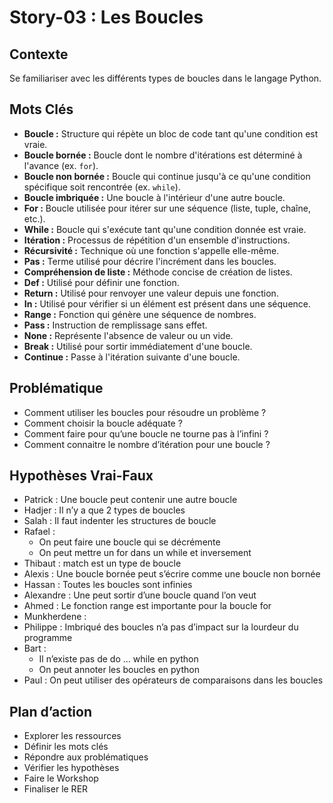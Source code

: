 # Story-03 : Les Boucles

## Contexte
Se familiariser avec les différents types de boucles dans le langage Python.

## Mots Clés
- **Boucle :** Structure qui répète un bloc de code tant qu'une condition est vraie.
- **Boucle bornée :** Boucle dont le nombre d'itérations est déterminé à l'avance (ex. `for`).
- **Boucle non bornée :** Boucle qui continue jusqu'à ce qu'une condition spécifique soit rencontrée (ex. `while`).
- **Boucle imbriquée :** Une boucle à l'intérieur d'une autre boucle.
- **For :** Boucle utilisée pour itérer sur une séquence (liste, tuple, chaîne, etc.).
- **While :** Boucle qui s'exécute tant qu'une condition donnée est vraie.
- **Itération :** Processus de répétition d'un ensemble d'instructions.
- **Récursivité :** Technique où une fonction s'appelle elle-même.
- **Pas :** Terme utilisé pour décrire l'incrément dans les boucles.
- **Compréhension de liste :** Méthode concise de création de listes.
- **Def :** Utilisé pour définir une fonction.
- **Return :** Utilisé pour renvoyer une valeur depuis une fonction.
- **In :** Utilisé pour vérifier si un élément est présent dans une séquence.
- **Range :** Fonction qui génère une séquence de nombres.
- **Pass :** Instruction de remplissage sans effet.
- **None :** Représente l'absence de valeur ou un vide.
- **Break :** Utilisé pour sortir immédiatement d'une boucle.
- **Continue :** Passe à l'itération suivante d'une boucle.

## Problématique
- Comment utiliser les boucles pour résoudre un problème ?
- Comment choisir la boucle adéquate ?
- Comment faire pour qu’une boucle ne tourne pas à l’infini ?
- Comment connaitre le nombre d’itération pour une boucle ?

## Hypothèses Vrai-Faux
- Patrick : Une boucle peut contenir une autre boucle
- Hadjer : Il n’y a que 2 types de boucles
- Salah : Il faut indenter les structures de boucle
- Rafael :
  - On peut faire une boucle qui se décrémente
  - On peut mettre un for dans un while et inversement
- Thibaut : match est un type de boucle
- Alexis : Une boucle bornée peut s’écrire comme une boucle non bornée 
- Hassan : Toutes les boucles sont infinies
- Alexandre : Une peut sortir d’une boucle quand l’on veut
- Ahmed : Le fonction range est importante pour la boucle for
- Munkherdene : 
- Philippe : Imbriqué des boucles n’a pas d’impact sur la lourdeur du programme
- Bart :
  - Il n’existe pas de do … while en python
  - On peut annoter les boucles en python
- Paul : On peut utiliser des opérateurs de comparaisons dans les boucles

## Plan d’action
- Explorer les ressources
- Définir les mots clés
- Répondre aux problématiques
- Vérifier les hypothèses
- Faire le Workshop
- Finaliser le RER
